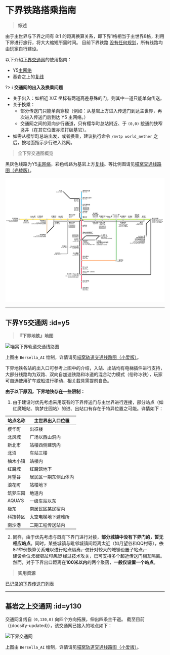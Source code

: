 # 下界铁路搭乘指南

> **综述**

由于主世界与下界之间有 8:1 的距离换算关系，即下界1格相当于主世界8格，利用下界进行旅行，将大大缩短所需时间。
目前下界铁路 [没有任何规划](https://bbs.nyaa.cat/d/987)，所有线路均由玩家自行建设。

以下介绍[下界交通网](nyaa/projects/nether-traffic "点击查看详情及历史")的使用指南：

- Y5[主网络](#y5)
- 基岩之上的[复线](#y130)

?> :information_source: **交通网的出入及换乘问题**

- 关于出入：如相近 X/Z 坐标有两道高差悬殊的门，则其中一道只能单向传送。
- 关于换乘：
    - 部分传送门只能单向穿梭（例如：从基岩上方进入传送门到达主世界，再次进入传送门后到达 Y5 主网络。）
    - 交通网之间的双向步行通道，只有樱华町总站附近、于 `(0,0)` 挖通的狭窄竖井（在其它位置亦须打破基岩）。
- 如需从樱华町总站出发，或者换乘，建议执行命令 `/mvtp world_nether` 之后，按地面指示步行进入路网。

> 全下界交通图概览

黑灰色线路为Y5[主网络](#y5)，彩色线路为基岩上方[复线](#y130)。等比例图请见[喵窝交通线路图（光棱版）](tutorial/map-navi/railway-universal-jack.md)。

![喵窝交通线路图（光棱版）](railway-jack/nether-simple.svg)

--------

## 下界Y5交通网 :id=y5

> **『下界地铁』地图**

![喵窝下界轨道交通线路图](https://dl.bersella-ai.cc/nyaa/map-nether-traffic-fs8.png)

上图由 `Bersella_AI` 绘制，详情请见[喵窝轨道交通线路图（小爱版）](tutorial/map-navi/railway-universal-Bersella.md)。

下界地铁各站的出入口可参考上图中的介绍，入站、出站均有电梯插件进行支持，大部分线路均为双路、双向自加速铁路和冰道的混合动力模式（俗称冰铁），玩家可自选使用矿车或船进行移动，相关载具需提前自备。

**由于以下原因，下界地铁存在一些限制：**

1. 由于建设时优先考虑采用既有的下界传送门与主世界进行连接，部分站点（如红魔城站、筑梦庄园站）的进、出站口有存在于特异位置之可能。详情如下：

| 站点名称 | 主世界出入口位置 |
| - | - |
| 樱华町 | 出征楼 |
| 北风城 | 广场以西山洞内 |
| 新北市 | 站楼西侧建筑内 |
| 北沼 | 车站三楼 |
| 柚木小镇 | 站楼内 |
| 红魔城 | 红魔馆地下 |
| 月望谷 | 居民区一期东侧山体内 |
| 浪花町 | 站楼地下 |
| 筑梦庄园 | 地道内 |
| AQUA'S | 一级车站以东 |
| 极东 | 南居民区某民宿内 |
| 科技特区 | 太空电梯地下避难所 |
| 南沙港 | 二期工程传送站内 |

2. 同样，由于优先考虑与既有下界门进行对接，**部分城镇中没有下界门的，暂无相应站点**。同时，某些城镇与毗邻城镇间距离太近（如月望谷和QQ村等），~~依8:1举例换算关系难以进行站点隔离，仅针对较大的城镇设置了站点。~~<br />
建设单位*无极限拉玛集团* 经过技术攻关，已可支持多个超近传送门相互隔离。然而，对于下界出口距离在**100米以内**的两个聚落，**一般仅设置一个站点**。

> **实用资源**

[已记录的下界传送门列表](nyaa/projects/nether-portal)

--------

## 基岩之上交通网 :id=y130

交通网复线自 `(0,130,0)` 向四个方向拓展，伸出四条主干道。
截至目前（{docsify-updated}），该交通网已接入的地点如下：

![下界交通网](https://dl.bersella-ai.cc/nyaa/map-nether-bedrock-traffic-fs8.png)

上图由 `Bersella_AI` 绘制，详情请见[喵窝轨道交通线路图（小爱版）](tutorial/map-navi/railway-universal-Bersella.md)。
